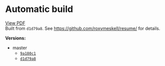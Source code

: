 # Automatic build
[View PDF](http://roxymeskell.github.io/resume/resume.pdf)  
Built from `d1d79a8`.
See https://github.com/roxymeskell/resume/ for details.  

**Versions:**
* master
  * [`9a180c1`](http://roxymeskell.github.io/resume/prev_builds/master/9a180c1.pdf)
  * [`d1d79a8`](http://roxymeskell.github.io/resume/prev_builds/master/d1d79a8.pdf)
